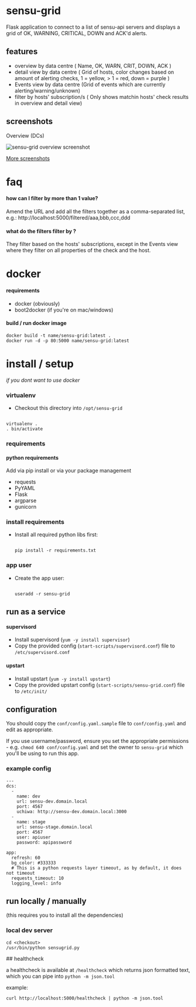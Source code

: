 # sensu-grid

Flask application to connect to a list of sensu-api servers and displays a grid of OK, WARNING, CRITICAL, DOWN and ACK'd alerts.

## features

- overview by data centre ( Name, OK, WARN, CRIT, DOWN, ACK )
- detail view by data centre ( Grid of hosts, color changes based on amount of alerting checks, 1 = yellow, > 1 = red, down = purple )
- Events view by data centre (Grid of events which are currently alerting/warning/unknown)
- filter by hosts' subscription/s ( Only shows matchin hosts' check results in overview and detail view)

## screenshots

Overview (DCs)

![sensu-grid overview screenshot](https://raw.githubusercontent.com/alex-leonhardt/sensu-grid/master/screenshots/screenshot_sensu-grid.png)

[More screenshots](SCREENSHOTS.md)

# faq

#### how can I filter by more than 1 value?

Amend the URL and add all the filters together as a comma-separated list, e.g.:
http://localhost:5000/filtered/aaa,bbb,ccc,ddd

#### what do the filters filter by ?

They filter based on the hosts' subscriptions, except in the Events view where they filter on all properties of the check and the host.

# docker

#### requirements

- docker (obviously)
- boot2docker (if you're on mac/windows)

#### build / run docker image

```
docker build -t name/sensu-grid:latest .
docker run -d -p 80:5000 name/sensu-grid:latest
```

# install / setup
_if you dont want to use docker_

### virtualenv

- Checkout this directory into ```/opt/sensu-grid```

```

virtualenv .
. bin/activate

```

### requirements

#### python requirements

Add via pip install or via your package management

- requests
- PyYAML
- Flask
- argparse
- gunicorn

### install requirements

- Install all required python libs first:

  ```

  pip install -r requirements.txt

  ```

### app user

- Create the app user:

  ```

  useradd -r sensu-grid

  ```

## run as a service

#### supervisord

- Install supervisord (```yum -y install supervisor```)
- Copy the provided config (```start-scripts/supervisord.conf```) file to ```/etc/supervisord.conf```

#### upstart

- Install upstart (```yum -y install upstart```)
- Copy the provided upstart config (```start-scripts/sensu-grid.conf```) file to ```/etc/init/```

## configuration

You should copy the ```conf/config.yaml.sample``` file to ```conf/config.yaml``` and edit as appropriate.

If you use username/password, ensure you set the appropriate permissions - e.g. ```chmod 640 conf/config.yaml``` and set the owner to ```sensu-grid``` which you'll be using to run this app.

### example config
```
---
dcs:
  -
    name: dev
    url: sensu-dev.domain.local
    port: 4567
    uchiwa: http://sensu-dev.domain.local:3000
  -
    name: stage
    url: sensu-stage.domain.local
    port: 4567
    user: apiuser
    password: apipassword

app:
  refresh: 60
  bg_color: #333333
  # This is a python requests layer timeout, as by default, it does not timeout
  requests_timeout: 10
  logging_level: info
```

## run locally / manually
(this requires you to install all the dependencies)


### local dev server

```
cd <checkout>
/usr/bin/python sensugrid.py
```

## healthcheck

a healthcheck is available at ```/healthcheck``` which returns json formatted text, which you can pipe into ```python -m json.tool```

example:
```
curl http://localhost:5000/healthcheck | python -m json.tool
```
